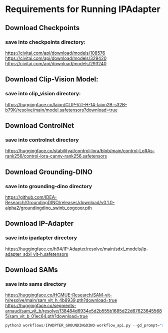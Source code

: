 # Requirements for Running IPAdapter

## Download Checkpoints
### save into checkpoints directory:
https://civitai.com/api/download/models/108576
https://civitai.com/api/download/models/329420
https://civitai.com/api/download/models/293240

## Download Clip-Vision Model:
### save into clip_vision directory:
https://huggingface.co/laion/CLIP-ViT-H-14-laion2B-s32B-b79K/resolve/main/model.safetensors?download=true

## Download ControlNet
### save into controlnet directory
https://huggingface.co/stabilityai/control-lora/blob/main/control-LoRAs-rank256/control-lora-canny-rank256.safetensors

## Download Grounding-DINO
### save into grounding-dino directory
https://github.com/IDEA-Research/GroundingDINO/releases/download/v0.1.0-alpha2/groundingdino_swinb_cogcoor.pth

## Download IP-Adapter
### save into ipadapter directory
https://huggingface.co/h94/IP-Adapter/resolve/main/sdxl_models/ip-adapter_sdxl_vit-h.safetensors

## Download SAMs
### save into sams directory
https://huggingface.co/HCMUE-Research/SAM-vit-h/resolve/main/sam_vit_h_4b8939.pth?download=true
https://huggingface.co/segments-arnaud/sam_vit_b/resolve/f38484d6934e5d2b555b1685d22d676236455685/sam_vit_b_01ec64.pth?download=true

```python
python3 workflows/IPADPTER_GROUNDINGDINO-workflow_api.py --gd_prompt="shirt" --cloth="0002_m_u_sh_cloth.png" --dmodel="0002_m_u_sh_model.png"
```